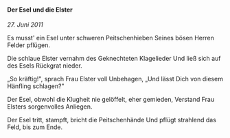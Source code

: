 #### Der Esel und die Elster

_27. Juni 2011_

Es musst' ein Esel unter schweren Peitschenhieben
Seines bösen Herren Felder pflügen.

Die schlaue Elster vernahm des Geknechteten Klagelieder
Und ließ sich auf des Esels Rückgrat nieder.

„So kräftig!", sprach Frau Elster voll Unbehagen,
„Und lässt Dich von diesem Hänfling schlagen?"

Der Esel, obwohl die Klugheit nie gelöffelt, eher gemieden,
Verstand Frau Elsters sorgenvolles Anliegen.

Der Esel tritt, stampft, bricht die Peitschenhände
Und pflügt strahlend das Feld, bis zum Ende.
